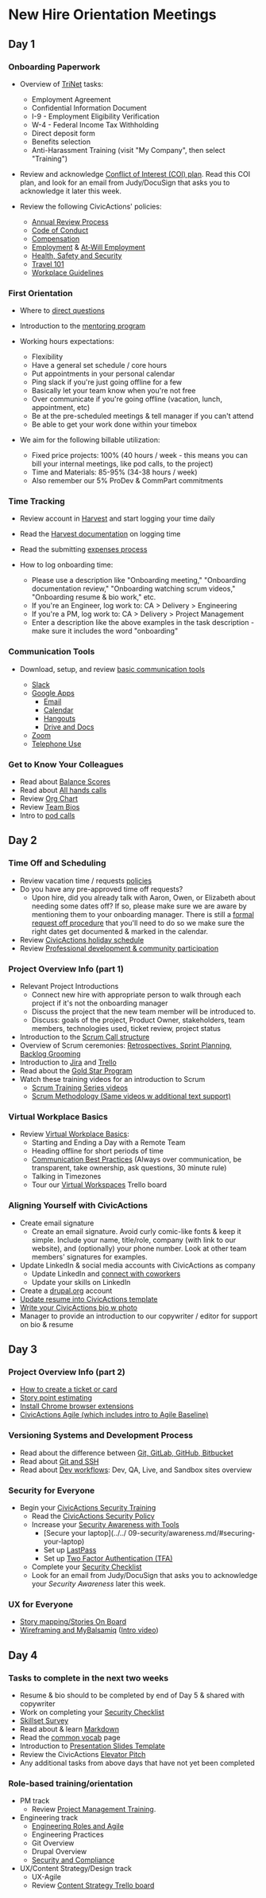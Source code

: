 # New Hire Orientation Meetings

## Day 1

### Onboarding Paperwork

* Overview of [TriNet](https://sso.trinet.com/auth/cdcservlet?realm=sw_hrp&goto=https%3A%2F%2Fwww.hrpassport.com%3A443%2FLink2HR.eng%3F%2FSaf%2FEntry%2FPortal.htm&RequestID=22350&MajorVersion=1&MinorVersion=0&ProviderID=https%3A%2F%2Fwww.hrpassport.com%3A443%2Famagent%3FRealm%3D%2Fsw_hrp&IssueInstant=2017-06-13T15%3A05%3A16Z) tasks:
    * Employment Agreement
    * Confidential Information Document
    * I-9 - Employment Eligibility Verification
    * W-4 - Federal Income Tax Withholding
    * Direct deposit form
    * Benefits selection
    * Anti-Harassment Training (visit "My Company", then select "Training")

* Review and acknowledge [Conflict of Interest (COI) plan](https://docs.google.com/document/d/1JSvThcqIM8BSmIoAjUrNZPdx0wemMCiyrBRyChORfv0/edit). Read this COI plan, and look for an email from Judy/DocuSign that asks you to acknowledge it later this week.

* Review the following CivicActions' policies:
    * [Annual Review Process](../../03-policies/annual-review-process.md)
    * [Code of Conduct](../../03-policies/code-of-conduct.md)
    * [Compensation](../../03-policies/compensation.md)
    * [Employment](../../03-policies/employment.md) & [At-Will Employment](../../03-policies/leaving-civicactions.md)
    * [Health, Safety and Security](../../03-policies/health-safety-security.md)
    * [Travel 101](../../03-policies/travel-101.md)
    * [Workplace Guidelines](../../03-policies/workplace-guidelines.md)

### First Orientation

* Where to [direct questions](../../02-about-us/general-contacts-and-listservs.md)

* Introduction to the [mentoring program](mentoring-program.md)

* Working hours expectations:
    * Flexibility
    * Have a general set schedule / core hours
    * Put appointments in your personal calendar
    * Ping slack if you're just going offline for a few
    * Basically let your team know when you're not free
    * Over communicate if you're going offline  (vacation, lunch, appointment, etc)
    * Be at the pre-scheduled meetings & tell manager if you can't attend
    * Be able to get your work done within your timebox
* We aim for the following billable utilization:
    * Fixed price projects: 100% (40 hours / week - this means you can bill your internal meetings, like pod calls, to the project)
    * Time and Materials: 85-95% (34-38 hours / week)
    * Also remember our 5% ProDev & CommPart commitments

### Time Tracking

* Review account in [Harvest](../../04-how-we-work/tools/harvest.md) and start logging your time daily

* Read the [Harvest documentation](../../04-how-we-work/tools/harvest.md#logging-time) on logging time

* Read the submitting [expenses process](../../04-how-we-work/tools/harvest.md#tracking-expenses)

* How to log onboarding time:
    * Please use a description like "Onboarding meeting," "Onboarding documentation review," "Onboarding watching scrum videos," "Onboarding resume & bio work," etc.
    * If you're an Engineer, log work to: CA > Delivery > Engineering
    * If you're a PM, log work to: CA > Delivery > Project Management
    * Enter a description like the above examples in the task description - make sure it includes the word "onboarding"

### Communication Tools

* Download, setup, and review [basic communication tools](../../04-how-we-work/tools/basic-communication-tools.md)

    * [Slack](../../04-how-we-work/tools/basic-communication-tools.md#slack)
    * [Google Apps](../../04-how-we-work/tools/basic-communication-tools.md#google-apps)
        * [Email](../../04-how-we-work/tools/basic-communication-tools.md#email)
        * [Calendar](../../04-how-we-work/tools/basic-communication-tools.md#google-calendar)
        * [Hangouts](../../04-how-we-work/tools/basic-communication-tools.md#google-hangouts)
        * [Drive and Docs](../../04-how-we-work/tools/basic-communication-tools.md#google-docs)
    * [Zoom](../../04-how-we-work/tools/basic-communication-tools.md#zoom)
    * [Telephone Use](../../04-how-we-work/tools/basic-communication-tools.md#telephone-use)


### Get to Know Your Colleagues

* Read about [Balance Scores](../../04-how-we-work/balance-scores.md)
* Read about [All hands calls](meetings-and-meeting-tools.md#all-hands-calls)
* Review [Org Chart](https://docs.google.com/a/civicactions.net/spreadsheets/d/1zViZW0YzbXpH226mcrR9F_NKi--cJtRgv_6RcldABYY/edit?usp=sharing)
* Review [Team Bios](https://civicactions.com/team/)
* Intro to [pod calls](meetings-and-meeting-tools.md#pod-calls)

## Day 2

### Time Off and Scheduling

* Review vacation time / requests [policies](../../03-policies/benefits.md#timeoff)
* Do you have any pre-approved time off requests?
    * Upon hire, did you already talk with Aaron, Owen, or Elizabeth about needing some dates off? If so, please make sure we are aware by mentioning them to your onboarding manager. There is still a [formal request off procedure](../../03-policies/benefits.md#timeoff) that you'll need to do so we make sure the right dates get documented & marked in the calendar.
* Review [CivicActions holiday schedule](../../03-policies/benefits.md#holidays)
* Review [Professional development & community participation](../../03-policies/prodev-community-participation.md)

### Project Overview Info (part 1)

* Relevant Project Introductions
    * Connect new hire with appropriate person to walk through each project if it's not the onboarding manager
    * Discuss the project that the new team member will be introduced to.
    * Discuss: goals of the project, Product Owner, stakeholders, team members, technologies used, ticket review, project status
* Introduction to the [Scrum Call structure](../../04-how-we-work/agile-baseline/02-process/practices/daily-scrum-calls.md)
* Overview of Scrum ceremonies: [Retrospectives, Sprint Planning, Backlog Grooming](../../01-welcome-to-civicactions/training/meetings-and-meeting-tools.md#retrospectives)
* Introduction to [Jira](../../04-how-we-work/tools/jira.md) and [Trello](../../04-how-we-work/tools/trello.md)
* Read about the [Gold Star Program](../../04-how-we-work/gold-star-program.md)
* Watch these training videos for an introduction to Scrum
    * [Scrum Training Series videos](http://scrumtrainingseries.com/)
    * [Scrum Methodology (Same videos w additional text support)](http://scrummethodology.com/)

### Virtual Workplace Basics

* Review [Virtual Workplace Basics](../../04-how-we-work/virtual-workplace-basics.md):
    * Starting and Ending a Day with a Remote Team
    * Heading offline for short periods of time
    * [Communication Best Practices](../../04-how-we-work/virtual-workplace-basics.md#communication-best-practices) (Always over communication, be transparent, take ownership, ask questions, 30 minute rule)
    * Talking in Timezones
    * Tour our [Virtual Workspaces](https://trello.com/b/TJsUalpG/our-workspaces) Trello board

### Aligning Yourself with CivicActions

* Create email signature
    * Create an email signature. Avoid curly comic-like fonts & keep it simple. Include your name, title/role, company (with link to our website), and (optionally) your phone number. Look at other team members' signatures for examples.
* Update LinkedIn & social media accounts with CivicActions as company
    * Update LinkedIn and [connect with coworkers](https://www.linkedin.com/company/54684)
    * Update your skills on LinkedIn
* Create a [drupal.org](https://register.drupal.org/user/register?destination=home) account
* [Update resume into CivicActions template](../team-resume-instructions.md)
* [Write your CivicActions bio w photo](../civicactions-bio-instructions.md)
* Manager to provide an introduction to our copywriter / editor for support on bio & resume

## Day 3

### Project Overview Info (part 2)

* [How to create a ticket or card](../../04-how-we-work/tools/tickets-cards.md)
* [Story point estimating](../../04-how-we-work/tools/storypoints.md)
* [Install Chrome browser extensions](../../04-how-we-work/tools/browserextensions.md)
* [CivicActions Agile (which includes intro to Agile Baseline)](../../04-how-we-work/agileoverview.md)

### Versioning Systems and Development Process

* Read about the difference between [Git, GitLab, GitHub, Bitbucket](../../05-engineering/git-gitlab-github-bitbucket.md)
* Read about [Git and SSH](../../01-welcome-to-civicactions/training/git-ssh.md)
* Read about [Dev workflows](../../05-engineering/dev-environments.md): Dev, QA, Live, and Sandbox sites overview

### Security for Everyone

* Begin your [CivicActions Security Training](./security-training.md)
    * Read the [CivicActions Security Policy](../../03-policies/security.md)
    * Increase your [Security Awareness with Tools](../../09-security/awareness.md)
        * [Secure your laptop](../../ 09-security/awareness.md/#securing-your-laptop)
        * Set up [LastPass](../../09-security/awareness.md#lastpass)
        * Set up [Two Factor Authentication (TFA)](../../09-security/awareness.md#use-two-factor-or-2-step-authentication-tfa-2fa)
    * Complete your [Security Checklist](https://docs.google.com/a/civicactions.net/spreadsheets/d/1t_LgXdkCNRzr5p36CV-cdzL8kJmUq_mHlsHWtMLm-Qg/edit?usp=sharing)
    * Look for an email from Judy/DocuSign that asks you to acknowledge your *Security Awareness* later this week.

### UX for Everyone

* [Story mapping/Stories On Board](../../04-how-we-work/agile-baseline/03-methods/1-research/story-mapping-guide.md)
* [Wireframing and MyBalsamiq](../../04-how-we-work/agile-baseline/03-methods/2-design/wireframing-guide.md) ([Intro video](https://www.youtube.com/watch?v=VPzsMdqZKFE))

## Day 4

### Tasks to complete in the next two weeks

* Resume & bio should to be completed by end of Day 5 & shared with copywriter
* Work on completing your [Security Checklist](https://docs.google.com/a/civicactions.net/spreadsheets/d/1t_LgXdkCNRzr5p36CV-cdzL8kJmUq_mHlsHWtMLm-Qg/edit?usp=sharing)
* [Skillset Survey](../skillset-survey.md)
* Read about & learn [Markdown](../../04-how-we-work/tools/markdown.md)
* Read the [common vocab](../../04-how-we-work/common-vocab.md) page
* Introduction to [Presentation Slides Template](../../04-how-we-work/tools/presentation-slides.md)
* Review the CivicActions [Elevator Pitch](../../02-about-us/elevator-pitch.md)
* Any additional tasks from above days that have not yet been completed

### Role-based training/orientation

* PM track
    * Review [Project Management Training](../../06-project-management/pm-training.md).
* Engineering track
    * [Engineering Roles and Agile](../../05-engineering/engineering-roles.md)
    * Engineering Practices
    * Git Overview
    * Drupal Overview
    * [Security and Compliance](../../05-engineering/security-compliance.md)
* UX/Content Strategy/Design track
    * UX-Agile
    * Review [Content Strategy Trello board](https://trello.com/b/jQYVkRqG/content-strategy-products)

